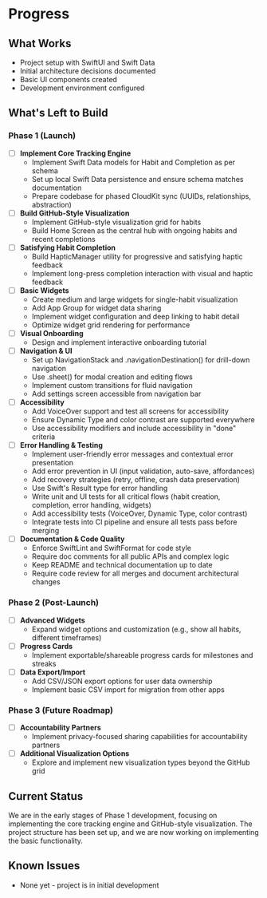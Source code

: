 # Progress

## What Works

- Project setup with SwiftUI and Swift Data
- Initial architecture decisions documented
- Basic UI components created
- Development environment configured

## What's Left to Build

### Phase 1 (Launch)

- [ ] **Implement Core Tracking Engine**
  - Implement Swift Data models for Habit and Completion as per schema
  - Set up local Swift Data persistence and ensure schema matches documentation
  - Prepare codebase for phased CloudKit sync (UUIDs, relationships, abstraction)
- [ ] **Build GitHub-Style Visualization**
  - Implement GitHub-style visualization grid for habits
  - Build Home Screen as the central hub with ongoing habits and recent completions
- [ ] **Satisfying Habit Completion**
  - Build HapticManager utility for progressive and satisfying haptic feedback
  - Implement long-press completion interaction with visual and haptic feedback
- [ ] **Basic Widgets**
  - Create medium and large widgets for single-habit visualization
  - Add App Group for widget data sharing
  - Implement widget configuration and deep linking to habit detail
  - Optimize widget grid rendering for performance
- [ ] **Visual Onboarding**
  - Design and implement interactive onboarding tutorial
- [ ] **Navigation & UI**
  - Set up NavigationStack and .navigationDestination() for drill-down navigation
  - Use .sheet() for modal creation and editing flows
  - Implement custom transitions for fluid navigation
  - Add settings screen accessible from navigation bar
- [ ] **Accessibility**
  - Add VoiceOver support and test all screens for accessibility
  - Ensure Dynamic Type and color contrast are supported everywhere
  - Use accessibility modifiers and include accessibility in "done" criteria
- [ ] **Error Handling & Testing**
  - Implement user-friendly error messages and contextual error presentation
  - Add error prevention in UI (input validation, auto-save, affordances)
  - Add recovery strategies (retry, offline, crash data preservation)
  - Use Swift's Result type for error handling
  - Write unit and UI tests for all critical flows (habit creation, completion, error handling, widgets)
  - Add accessibility tests (VoiceOver, Dynamic Type, color contrast)
  - Integrate tests into CI pipeline and ensure all tests pass before merging
- [ ] **Documentation & Code Quality**
  - Enforce SwiftLint and SwiftFormat for code style
  - Require doc comments for all public APIs and complex logic
  - Keep README and technical documentation up to date
  - Require code review for all merges and document architectural changes

### Phase 2 (Post-Launch)

- [ ] **Advanced Widgets**
  - Expand widget options and customization (e.g., show all habits, different timeframes)
- [ ] **Progress Cards**
  - Implement exportable/shareable progress cards for milestones and streaks
- [ ] **Data Export/Import**
  - Add CSV/JSON export options for user data ownership
  - Implement basic CSV import for migration from other apps

### Phase 3 (Future Roadmap)

- [ ] **Accountability Partners**
  - Implement privacy-focused sharing capabilities for accountability partners
- [ ] **Additional Visualization Options**
  - Explore and implement new visualization types beyond the GitHub grid

## Current Status

We are in the early stages of Phase 1 development, focusing on implementing the core tracking engine and GitHub-style visualization. The project structure has been set up, and we are now working on implementing the basic functionality.

## Known Issues

- None yet - project is in initial development